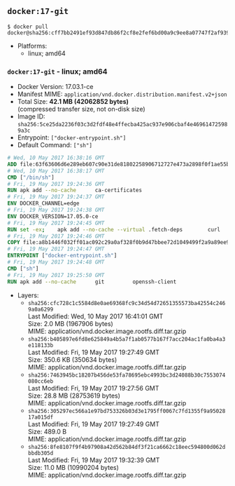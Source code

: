 ## `docker:17-git`

```console
$ docker pull docker@sha256:cff7bb2491ef93d847db86f2cf8e2fef6bd00a9c9ee8a07747f2af939ef74cc6
```

-	Platforms:
	-	linux; amd64

### `docker:17-git` - linux; amd64

-	Docker Version: 17.03.1-ce
-	Manifest MIME: `application/vnd.docker.distribution.manifest.v2+json`
-	Total Size: **42.1 MB (42062852 bytes)**  
	(compressed transfer size, not on-disk size)
-	Image ID: `sha256:5ce25da2236f03c3d2fdf48e4ffecba425ac937e906cbaf4e469614725989a3c`
-	Entrypoint: `["docker-entrypoint.sh"]`
-	Default Command: `["sh"]`

```dockerfile
# Wed, 10 May 2017 16:38:16 GMT
ADD file:63f63606d6e289eb607c90e31de81802258906712727e473a2898f0f1ae55bb5 in / 
# Wed, 10 May 2017 16:38:17 GMT
CMD ["/bin/sh"]
# Fri, 19 May 2017 19:24:36 GMT
RUN apk add --no-cache 		ca-certificates
# Fri, 19 May 2017 19:24:37 GMT
ENV DOCKER_CHANNEL=edge
# Fri, 19 May 2017 19:24:38 GMT
ENV DOCKER_VERSION=17.05.0-ce
# Fri, 19 May 2017 19:24:45 GMT
RUN set -ex; 	apk add --no-cache --virtual .fetch-deps 		curl 		tar 	; 	curl -fL -o docker.tgz "https://download.docker.com/linux/static/${DOCKER_CHANNEL}/x86_64/docker-${DOCKER_VERSION}.tgz"; 	tar --extract 		--file docker.tgz 		--strip-components 1 		--directory /usr/local/bin/ 	; 	rm docker.tgz; 	apk del .fetch-deps; 	dockerd -v; 	docker -v
# Fri, 19 May 2017 19:24:46 GMT
COPY file:a8b1446f032ff01ac092c29a0af328f0b9d47bbee72d1049499f2a9a89ee988a in /usr/local/bin/ 
# Fri, 19 May 2017 19:24:47 GMT
ENTRYPOINT ["docker-entrypoint.sh"]
# Fri, 19 May 2017 19:24:48 GMT
CMD ["sh"]
# Fri, 19 May 2017 19:25:50 GMT
RUN apk add --no-cache 		git 		openssh-client
```

-	Layers:
	-	`sha256:cfc728c1c5584d8e0ae69368fc9c34d54d72651355573ba42554c2469a0a6299`  
		Last Modified: Wed, 10 May 2017 16:41:01 GMT  
		Size: 2.0 MB (1967906 bytes)  
		MIME: application/vnd.docker.image.rootfs.diff.tar.gzip
	-	`sha256:b405897e6fd8e625849a4b5a7f1ab0577b167f7acc204ac1fa0ba4a3e118133b`  
		Last Modified: Fri, 19 May 2017 19:27:49 GMT  
		Size: 350.6 KB (350634 bytes)  
		MIME: application/vnd.docker.image.rootfs.diff.tar.gzip
	-	`sha256:7463945bc18207b456de53fa78695ebc4993bc3d24088b30c7553074080cc6eb`  
		Last Modified: Fri, 19 May 2017 19:27:56 GMT  
		Size: 28.8 MB (28753619 bytes)  
		MIME: application/vnd.docker.image.rootfs.diff.tar.gzip
	-	`sha256:305297ec566a1e97bd753326b03d3e1795ff0067c7fd1355f9a9502817a015df`  
		Last Modified: Fri, 19 May 2017 19:27:49 GMT  
		Size: 489.0 B  
		MIME: application/vnd.docker.image.rootfs.diff.tar.gzip
	-	`sha256:8fe8107f9f4b97908a42d562b84df3f21ca6662c18eec594800d062dbbdb305d`  
		Last Modified: Fri, 19 May 2017 19:32:39 GMT  
		Size: 11.0 MB (10990204 bytes)  
		MIME: application/vnd.docker.image.rootfs.diff.tar.gzip
